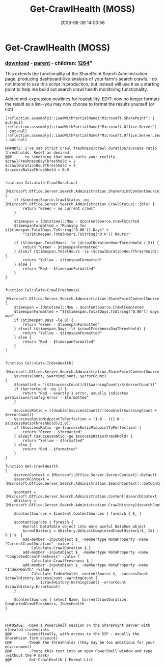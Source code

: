 ﻿---
pid:            1259
parent:         1258
children:       1264
poster:         Peter
title:          Get-CrawlHealth (MOSS)
date:           2009-08-06 14:00:56
format:         posh
---

# Get-CrawlHealth (MOSS)

### [download](1259.ps1) - [parent](1258.md) - children: [1264](1264.md)"

This extends the functionality of the SharePoint Search Administration page, producing dashboard-like analysis of your farm's search crawls. I do not intend to use this script in production, but instead will use it as a starting point to help me build out search crawl health monitoring functionality.

Added mid-expression newlines for readability. EDIT: now no longer formats the result as a list--you may now choose to format the results yourself (or not)

```posh
[reflection.assembly]::LoadWithPartialName("Microsoft.SharePoint") | out-null
[reflection.assembly]::LoadWithPartialName("Microsoft.Office.Server") | out-null
[reflection.assembly]::LoadWithPartialName("Microsoft.Office.Server.Search") | out-null

@@#NOTE: I've set strict crawl freshness/crawl duration/success ratio threshholds. Reset as desired
@@#      to something that more suits your reality.
$crawlFreshnessDayThreshhold = 2
$crawlDurationHourThreshhold = 4
$successRatioThreshhold = 0.9


function Calculate-CrawlDuration(
	[Microsoft.Office.Server.Search.Administration.SharePointContentSource]$contentSource)
{
	if ($contentSource.CrawlStatus -eq [Microsoft.Office.Server.Search.Administration.CrawlStatus]::Idle) {
		return "Green - no current crawl"
	}
	
	$timespan = [datetime]::Now - $contentSource.CrawlStarted
	$timespanFormatted = "Running for $($timespan.TotalDays.ToString('0.00')) Days" + 
		"($($timespan.TotalHours.ToString('0.0')) hours)"
	
	if ($timespan.TotalHours -le ($crawlDurationHourThreshhold / 2)) {
		return "Green - $timespanFormatted"
	} elseif ($timespan.TotalHours -le ($crawlDurationHourThreshhold)) {
		return "Yellow - $timespanFormatted"
	} else {
		return "Red - $timespanFormatted"
	}
}


function Calculate-CrawlFreshness(
	[Microsoft.Office.Server.Search.Administration.SharePointContentSource]$contentSource)
{
	$timespan = [datetime]::Now - $contentSource.CrawlCompleted
	$timespanFormatted = "$($timespan.TotalDays.ToString('0.00')) days ago"
	if ($timespan.Days -le 0) {
		return "Green - $timespanFormatted"
	} elseif ($timespan.Days -lt $crawlFreshnessDayThreshhold) {
		return "Yellow - $timespanFormatted"
	} else {
		return "Red - $timespanFormatted"
	}
}


function Calculate-IndexHealth(
	[Microsoft.Office.Server.Search.Administration.SharePointContentSource]$contentSource, 
	$successCount, $warningCount, $errorCount)
{
	$formatted = "($($successCount)/$($warningCount)/$($errorCount))"
	if ($errorCount -eq 1) {
		return "Red - exactly 1 error, usually indicates permissions/config error - $formatted"
	}
	
	$successRatio = ([double]$successCount)/([double]($warningCount + $errorCount))
	$successRatioMidpointToPerfection = (1.0 - ((1.0 - $successRatioThreshhold)/2.0))
	if ($successRatio -ge $successRatioMidpointToPerfection) {
		return "Green - $formatted"
	} elseif ($successRatio -ge $successRatioThreshhold) {
		return "Yellow - $formatted"
	} else {
		return "Red - $formatted"
	}
}

function Get-CrawlHealth
{
	$serverContext = [Microsoft.Office.Server.ServerContext]::Default
	$searchContext = [Microsoft.Office.Server.Search.Administration.SearchContext]::GetContext($serverContext)

	$content = [Microsoft.Office.Server.Search.Administration.Content]$searchContext
	$history = [Microsoft.Office.Server.Search.Administration.CrawlHistory]$searchContext
	
	$contentSources = $content.ContentSources | foreach { $_ }
	
	$contentSources | foreach { 
		#unroll DataTable object into more useful DataRow object
		$crawlHistory = $history.GetLastCompletedCrawlHistory($_.Id) | % { $_ }
		add-member -inputobject $_ -membertype NoteProperty -name "CurrentCrawlDuration" -value (
			Calculate-CrawlDuration $_)
		add-member -inputobject $_ -membertype NoteProperty -name "CompletedCrawlFreshness" -value (
			Calculate-CrawlFreshness $_)
		add-member -inputobject $_ -membertype NoteProperty -name "IndexHealth" -value (
			Calculate-IndexHealth -contentSource $_ -successCount $crawlHistory.SuccessCount -warningCount (
				$crawlHistory.WarningCount) -errorCount $crawlHistory.ErrorCount)
	}
	
	$contentSources | select Name, CurrentCrawlDuration, CompletedCrawlFreshness, IndexHealth
}



@@#USAGE: -Open a PowerShell session on the SharePoint server with elevated credentials 
@@#       (specifically, with access to the SSP - usually the SharePoint farm account)
@@#       -Tweak the threshholds (they may be too ambitious for your environment)
@@#        -Paste this text into an open PowerShell window and type (without the # mark)
@@#        Get-CrawlHealth | Format-List
```
